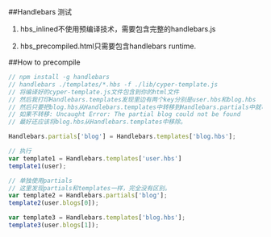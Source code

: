 ##Handlebars 测试
1. hbs_inlined不使用预编译技术，需要包含完整的handlebars.js

2. hbs_precompiled.html只需要包含handlebars runtime.

##How to precompile

```js
// npm install -g handlebars
// handlebars ./templates/*.hbs -f ./lib/cyper-template.js
// 将编译好的cyper-template.js文件包含到你的html文件
// 然后我打印Handlebars.templates发现里边有两个key分别是user.hbs和blog.hbs
// 然后只要把blog.hbs从Handlebars.templates中转移到Handlebars.partials中就可以了
// 如果不转移: Uncaught Error: The partial blog could not be found
// 最好还应该将blog.hbs从Handlebars.templates中移除。

Handlebars.partials['blog'] = Handlebars.templates['blog.hbs'];

// 执行
var template1 = Handlebars.templates['user.hbs']
template1(user);

// 单独使用partials
// 这里发现partials和templates一样，完全没有区别。
var template2 = Handlebars.partials['blog'];
template2(user.blogs[0]);

var template3 = Handlebars.templates['blog.hbs'];
template3(user.blogs[1]);

```